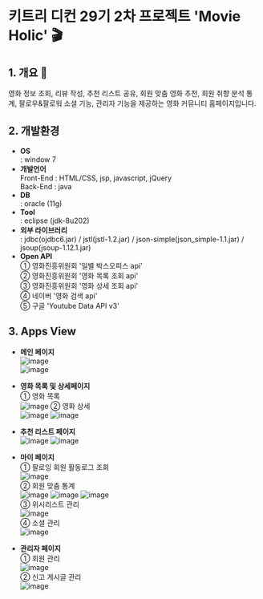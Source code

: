 # 키트리 디컨 29기 2차 프로젝트 'Movie Holic' :clapper:

## 1. 개요 :open_book:
영화 정보 조회, 리뷰 작성, 추천 리스트 공유, 회원 맞춤 영화 추천, 회원 취향 분석 통계, 팔로우&팔로워 소셜 기능, 관리자 기능을 제공하는 영화 커뮤니티 홈페이지입니다.

## 2. 개발환경
- **OS** <br/>
: window 7  <br/>
- **개발언어** <br/>
Front-End : HTML/CSS, jsp, javascript, jQuery <br/>
Back-End : java <br/>
- **DB** <br/>
: oracle (11g) <br/>
- **Tool** <br/>
: eclipse (jdk-8u202) <br/>
- **외부 라이브러리** <br/>
: jdbc(ojdbc6.jar) / jstl(jstl-1.2.jar) / json-simple(json_simple-1.1.jar) / jsoup(jsoup-1.12.1.jar)
- **Open API** <br/>
① 영화진흥위원회 '일별 박스오피스 api'<br/>
② 영화진흥위원회 '영화 목록 조회 api'<br/>
③ 영화진흥위원회 '영화 상세 조회 api'<br/>
④ 네이버 '영화 검색 api'<br/>
⑤ 구글 'Youtube Data API v3'<br/>

## 3. Apps View
- **메인 페이지** <br/>
![image](https://user-images.githubusercontent.com/28644251/59566561-c5d6d700-909c-11e9-95c0-46d7b79ef67e.png) <br/>
![image](https://user-images.githubusercontent.com/28644251/59566587-18b08e80-909d-11e9-9d8e-65cc0f569d6c.png) <br/>

- **영화 목록 및 상세페이지** <br/>
① 영화 목록 <br/>
![image](https://user-images.githubusercontent.com/28644251/59566632-a12f2f00-909d-11e9-8a91-327ecb9b284c.png)
② 영화 상세<br/>
![image](https://user-images.githubusercontent.com/28644251/59566727-d4be8900-909e-11e9-9eec-bbbf284ad6e5.png)
![image](https://user-images.githubusercontent.com/28644251/59566716-b5bff700-909e-11e9-91ec-38d1c65bb9a9.png)

- **추천 리스트 페이지**  <br/>
![image](https://user-images.githubusercontent.com/28644251/59566644-cc198300-909d-11e9-8117-4cdb05e80896.png)
![image](https://user-images.githubusercontent.com/28644251/59566650-e18ead00-909d-11e9-94c0-55ad54bec6a9.png)

- **마이 페이지**  <br/>
① 팔로잉 회원 활동로그 조회 <br/>
![image](https://user-images.githubusercontent.com/28644251/59566675-2ca8c000-909e-11e9-902e-4e065949bb30.png)
<br/> ② 회원 맞춤 통계 <br/>
![image](https://user-images.githubusercontent.com/28644251/59566688-5f52b880-909e-11e9-91e5-74beec1355da.png)
![image](https://user-images.githubusercontent.com/28644251/59566695-742f4c00-909e-11e9-94d7-8102240db467.png)
![image](https://user-images.githubusercontent.com/28644251/59566700-84dfc200-909e-11e9-93bc-46ddd933567f.png)
<br/> ③ 위시리스트 관리 <br/>
![image](https://user-images.githubusercontent.com/28644251/59566816-126fe180-90a0-11e9-99b3-f1e3bf688e1d.png)
<br/> ④ 소셜 관리 <br/>
![image](https://user-images.githubusercontent.com/28644251/59566788-dc326200-909f-11e9-916f-b74716237561.png)

- **관리자 페이지** <br/>
① 회원 관리 <br/>
![image](https://user-images.githubusercontent.com/28644251/59566882-ee60d000-90a0-11e9-958f-cefc5dc060af.png)
<br/> ② 신고 게시글 관리 <br/>
![image](https://user-images.githubusercontent.com/28644251/59566894-0fc1bc00-90a1-11e9-99ba-e2019f48b05c.png)
